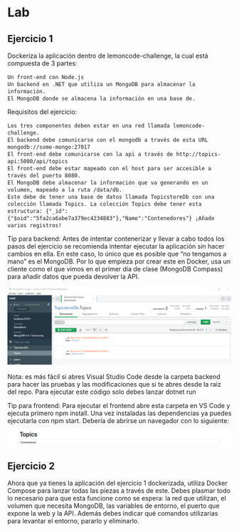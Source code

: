 # Lab

## Ejercicio 1

Dockeriza la aplicación dentro de lemoncode-challenge, la cual está compuesta de 3 partes:

    Un front-end con Node.js
    Un backend en .NET que utiliza un MongoDB para almacenar la información.
    El MongoDB donde se almacena la información en una base de.

Requisitos del ejercicio:

    Los tres componentes deben estar en una red llamada lemoncode-challenge.
    El backend debe comunicarse con el mongodb a través de esta URL mongodb://some-mongo:27017
    El front-end debe comunicarse con la api a través de http://topics-api:5000/api/topics
    El front-end debe estar mapeado con el host para ser accesible a través del puerto 8080.
    El MongoDB debe almacenar la información que va generando en un volumen, mapeado a la ruta /data/db.
    Este debe de tener una base de datos llamada TopicstoreDb con una colección llamada Topics. La colección Topics debe tener esta estructura: {"_id":{"$oid":"5fa2ca6abe7a379ec4234883"},"Name":"Contenedores"} ¡Añade varios registros!

Tip para backend: Antes de intentar contenerizar y llevar a cabo todos los pasos del ejercicio se recomienda intentar ejecutar la aplicación sin hacer cambios en ella. En este caso, lo único que es posible que “no tengamos a mano” es el MongoDB. Por lo que empieza por crear este en Docker, usa un cliente como el que vimos en el primer día de clase (MongoDB Compass) para añadir datos que pueda devolver la API.

![Mongo compass](./mongo.png)

Nota: es más fácil si abres Visual Studio Code desde la carpeta backend para hacer las pruebas y las modificaciones que si te abres desde la raíz del repo. Para ejecutar este código solo debes lanzar dotnet run

Tip para frontend: Para ejecutar el frontend abre esta carpeta en VS Code y ejecuta primero npm install. Una vez instaladas las dependencias ya puedes ejecutarla con npm start. Debería de abrirse un navegador con lo siguiente:

![Topics](./topics.png)

## Ejercicio 2

Ahora que ya tienes la aplicación del ejercicio 1 dockerizada, utiliza Docker Compose para lanzar todas las piezas a través de este. Debes plasmar todo lo necesario para que esta funcione como se espera: la red que utilizan, el volumen que necesita MongoDB, las variables de entorno, el puerto que expone la web y la API. Además debes indicar qué comandos utilizarías para levantar el entorno, pararlo y eliminarlo.
